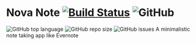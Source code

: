 # Nova Note  [![Build Status](https://travis-ci.org/NSA-No-Strings-Attached/nova-note.svg?branch=master)](https://travis-ci.org/NSA-No-Strings-Attached/nova-note)  ![GitHub](https://img.shields.io/github/license/NSA-No-Strings-Attached/nova-note)

![GitHub top language](https://img.shields.io/github/languages/top/NSA-No-Strings-Attached/nova-note?style=for-the-badge)  ![GitHub repo size](https://img.shields.io/github/repo-size/NSA-No-Strings-Attached/nova-note?style=for-the-badge)  ![GitHub issues](https://img.shields.io/github/issues-raw/NSA-No-Strings-Attached/nova-note?style=for-the-badge)
A minimalistic note taking app like Evernote
